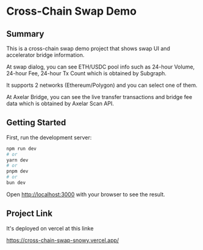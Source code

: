 # Cross-Chain Swap Demo

## Summary

This is a cross-chain swap demo project that shows swap UI and accelerator bridge information.

At swap dialog, you can see ETH/USDC pool info such as 24-hour Volume, 24-hour Fee, 24-hour Tx Count which is obtained by Subgraph.

It supports 2 networks (Ethereum/Polygon) and you can select one of them.

At Axelar Bridge, you can see the live transfer transactions and bridge fee data which is obtained by Axelar Scan API.

## Getting Started

First, run the development server:

```bash
npm run dev
# or
yarn dev
# or
pnpm dev
# or
bun dev
```

Open [http://localhost:3000](http://localhost:3000) with your browser to see the result.

## Project Link

It's deployed on vercel at this linke

https://cross-chain-swap-snowy.vercel.app/